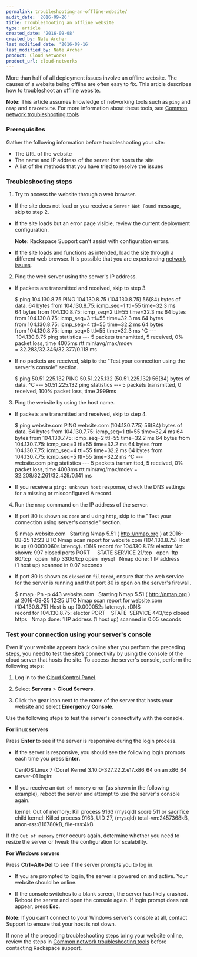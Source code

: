 ```yaml
---
permalink: troubleshooting-an-offline-website/
audit_date: '2016-09-26'
title: Troubleshooting an offline website
type: article
created_date: '2016-09-08'
created_by: Nate Archer
last_modified_date: '2016-09-16'
last_modified_by: Nate Archer
product: Cloud Networks
product_url: cloud-networks
---
```


More than half of all deployment issues involve an offline website. The causes of a website being offline are often easy to fix. This article describes how to troubleshoot an offline website.

**Note:** This article assumes knowledge of networking tools such as `ping` and `nmap` and `traceroute`. For more information about these tools, see [Common network troubleshooting tools](how-to/common-network-troubleshooting-tools/)

### Prerequisites

Gather the following information before troubleshooting your site:

- The URL of the website
- The name and IP address of the server that hosts the site
- A list of the methods that you have tried to resolve the issues

### Troubleshooting steps

1. Try to access the website through a web browser.

  - If the site does not load or you receive a `Server Not Found` message, skip to step 2.

  - If the site loads but an error page visible, review the current deployment configuration.

    **Note:** Rackspace Support can't assist with configuration errors.

  - If the site loads and functions as intended, load the site through a different web browser. It is possible that you are experiencing [network issues](how-to/common-network-troubleshooting-tools/).

2. Ping the web server using the server's IP address.

  - If packets are transmitted and received, skip to step 3.

      $ ping 104.130.8.75
      PING 104.130.8.75 (104.130.8.75) 56(84) bytes of data.
      64 bytes from 104.130.8.75: icmp_seq=1 ttl=55 time=32.3 ms
      64 bytes from 104.130.8.75: icmp_seq=2 ttl=55 time=32.3 ms
      64 bytes from 104.130.8.75: icmp_seq=3 ttl=55 time=32.3 ms
      64 bytes from 104.130.8.75: icmp_seq=4 ttl=55 time=32.2 ms
      64 bytes from 104.130.8.75: icmp_seq=5 ttl=55 time=32.3 ms
      ^C
      --- 104.130.8.75 ping statistics ---
      5 packets transmitted, 5 received, 0% packet loss, time 4005ms
      rtt min/avg/max/mdev = 32.283/32.346/32.377/0.118 ms

  - If no packets are received, skip to the "Test your connection using the server's console" section.  

      $ ping 50.51.225.132
      PING 50.51.225.132 (50.51.225.132) 56(84) bytes of data.
      ^C
      --- 50.51.225.132 ping statistics ---
      5 packets transmitted, 0 received, 100% packet loss, time 3999ms

3. Ping the website by using the host name.

  - If packets are transmitted and received, skip to step 4.

      $ ping website.com
      PING website.com (104.130.7.75) 56(84) bytes of data.
      64 bytes from 104.130.7.75: icmp_seq=1 ttl=55 time=32.4 ms
      64 bytes from 104.130.7.75: icmp_seq=2 ttl=55 time=32.2 ms
      64 bytes from 104.130.7.75: icmp_seq=3 ttl=55 time=32.2 ms
      64 bytes from 104.130.7.75: icmp_seq=4 ttl=55 time=32.2 ms
      64 bytes from 104.130.7.75: icmp_seq=5 ttl=55 time=32.2 ms
      ^C
      --- website.com ping statistics ---
      5 packets transmitted, 5 received, 0% packet loss, time 4008ms
      rtt min/avg/max/mdev = 32.208/32.261/32.429/0.141 ms

  - If you receive a `ping: unknown host` response, check the DNS settings for a missing or misconfigured A record.

4. Run the `nmap` command on the IP address of the server.

  - If port 80 is shown as `open` and using `http`, skip to the "Test your connection using server's console" section.

      $ nmap website.com
     
      Starting Nmap 5.51 ( http://nmap.org ) at 2016-08-25 12:23 UTC
      Nmap scan report for website.com (104.130.8.75)
      Host is up (0.0000060s latency).
      rDNS record for 104.130.8.75: elector
      Not shown: 997 closed ports
      PORT     STATE SERVICE
      21/tcp   open  ftp
      80/tcp   open  http
      3306/tcp open  mysql
     
      Nmap done: 1 IP address (1 host up) scanned in 0.07 seconds

  - If port 80 is shown as `closed` or `filtered`, ensure that the web service for the server is running and that port 80 is open on the server's firewall.

      $ nmap -Pn -p 443 website.com
     
      Starting Nmap 5.51 ( http://nmap.org ) at 2016-08-25 12:25 UTC
      Nmap scan report for website.com (104.130.8.75)
      Host is up (0.000052s latency).
      rDNS record for 104.130.8.75: elector
      PORT    STATE  SERVICE
      443/tcp closed https
     
      Nmap done: 1 IP address (1 host up) scanned in 0.05 seconds

### Test your connection using your server's console

Even if your website appears back online after you perform the preceding steps, you need to test the site’s connectivity by using the console of the cloud server that hosts the site. To access the server's console, perform the following steps:

1. Log in to the [Cloud Control Panel](https://mycloud.rackspace.com/).

2. Select **Servers** > **Cloud Servers**.

3. Click the gear icon next to the name of the server that hosts your website and select **Emergency Console**.

Use the following steps to test the server's connectivity with the console.

**For linux servers**

Press **Enter** to see if the server is responsive during the login process.

- If the server is responsive, you should see the following login prompts each time you press **Enter**.

    CentOS Linux 7 (Core)
    Kernel 3.10.0-327.22.2.e17.x86_64 on an x86_64
 
    server-01 login:
 

 - If you receive an `Out of memory` error (as shown in the following example), reboot the server and attempt to use the server's console again.

    kernel: Out of memory: Kill process 9163 (mysqld) score 511 or sacrifice child
    kernel: Killed process 9163, UID 27, (mysqld) total-vm:2457368kB, anon-rss:816780kB, file-rss:4kB

 If the `Out of memory` error occurs again, determine whether you need to resize the server or tweak the configuration for scalability.

**For Windows servers**

Press **Ctrl+Alt+Del** to see if the server prompts you to log in.

- If you are prompted to log in, the server is powered on and active. Your website should be online.

- If the console switches to a blank screen, the server has likely crashed. Reboot the server and open the console again. If login prompt does not appear, press **Esc**.

**Note:** If you can’t connect to your Windows server’s console at all, contact Support to ensure that your host is not down.


If none of the preceding troubleshooting steps bring your website online, review the steps in [Common network troubleshooting tools](how-to/common-network-troubleshooting-tools/) before contacting Rackspace support.
